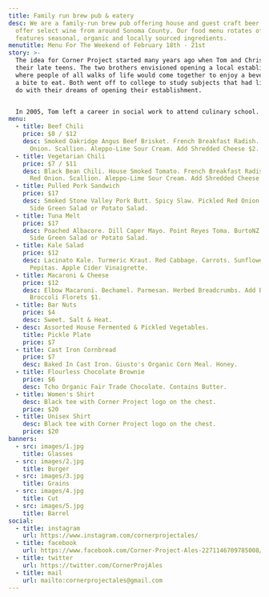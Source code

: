 ```yaml
---
title: Family run brew pub & eatery
desc: We are a family-run brew pub offering house and guest craft beer. We also
  offer select wine from around Sonoma County. Our food menu rotates often, and
  features seasonal, organic and locally sourced ingredients.
menutitle: Menu For The Weekend of February 18th - 21st
story: >-
  The idea for Corner Project started many years ago when Tom and Chris were in
  their late teens. The two brothers envisioned opening a local establishment
  where people of all walks of life would come together to enjoy a beverage and
  a bite to eat. Both went off to college to study subjects that had little to
  do with their dreams of opening their establishment.


  In 2005, Tom left a career in social work to attend culinary school. A few years later, Chris began brewing beer on his stove top while working in Silicon Valley for high tech companies as a software engineer. In early 2017, the two of them revisited their dream in a more serious mindset and brought the concept for Corner Project to fruition.
menu:
  - title: Beef Chili
    price: $8 / $12
    desc: Smoked Oakridge Angus Beef Brisket. French Breakfast Radish. Pickled Red
      Onion. Scallion. Aleppo-Lime Sour Cream. Add Shredded Cheese $2.
  - title: Vegetarian Chili
    price: $7 / $11
    desc: Black Bean Chili. House Smoked Tomato. French Breakfast Radish. Pickled
      Red Onion. Scallion. Aleppo-Lime Sour Cream. Add Shredded Cheese $2.
  - title: Pulled Pork Sandwich
    price: $17
    desc: Smoked Stone Valley Pork Butt. Spicy Slaw. Pickled Red Onion. BurtoNZ Bun.
      Side Green Salad or Potato Salad.
  - title: Tuna Melt
    price: $17
    desc: Poached Albacore. Dill Caper Mayo. Point Reyes Toma. BurtoNZ Sourdough.
      Side Green Salad or Potato Salad.
  - title: Kale Salad
    price: $12
    desc: Lacinato Kale. Turmeric Kraut. Red Cabbage. Carrots. Sunflower Seeds.
      Pepitas. Apple Cider Vinaigrette.
  - title: Macaroni & Cheese
    price: $12
    desc: Elbow Macaroni. Bechamel. Parmesan. Herbed Breadcrumbs. Add Bacon $1. Add
      Broccoli Florets $1.
  - title: Bar Nuts
    price: $4
    desc: Sweet. Salt & Heat.
  - desc: Assorted House Fermented & Pickled Vegetables.
    title: Pickle Plate
    price: $7
  - title: Cast Iron Cornbread
    price: $7
    desc: Baked In Cast Iron. Giusto's Organic Corn Meal. Honey.
  - title: Flourless Chocolate Brownie
    price: $6
    desc: Tcho Organic Fair Trade Chocolate. Contains Butter.
  - title: Women's Shirt
    desc: Black tee with Corner Project logo on the chest.
    price: $20
  - title: Unisex Shirt
    desc: Black tee with Corner Project logo on the chest.
    price: $20
banners:
  - src: images/1.jpg
    title: Glasses
  - src: images/2.jpg
    title: Burger
  - src: images/3.jpg
    title: Grains
  - src: images/4.jpg
    title: Cut
  - src: images/5.jpg
    title: Barrel
social:
  - title: instagram
    url: https://www.instagram.com/cornerprojectales/
  - title: facebook
    url: https://www.facebook.com/Corner-Project-Ales-2271146709785008/
  - title: twitter
    url: https://twitter.com/CornerProjAles
  - title: mail
    url: mailto:cornerprojectales@gmail.com
---
```

